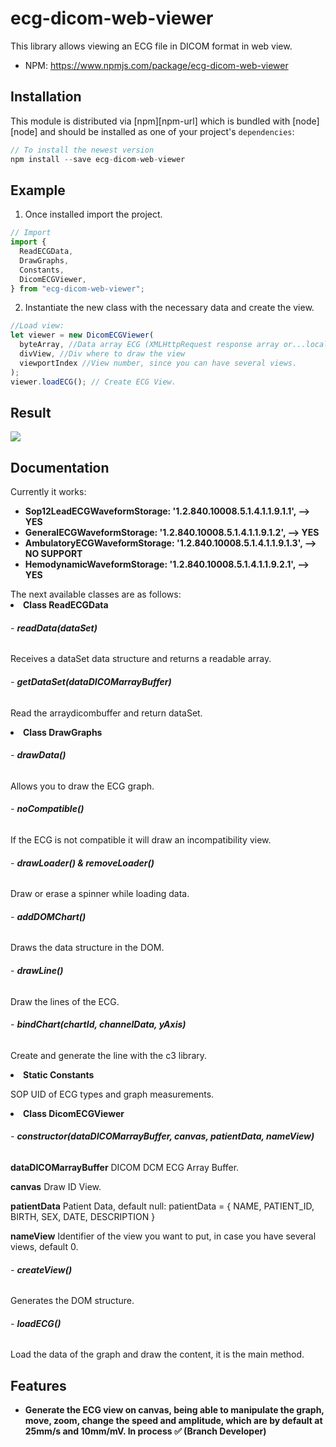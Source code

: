 # ecg-dicom-web-viewer

This library allows viewing an ECG file in DICOM format in web view. </br>

- NPM: https://www.npmjs.com/package/ecg-dicom-web-viewer

## Installation

This module is distributed via [npm][npm-url] which is bundled with [node][node] and
should be installed as one of your project's `dependencies`:

```js
// To install the newest version
npm install --save ecg-dicom-web-viewer
```

## Example

1. Once installed import the project.

```js
// Import
import {
  ReadECGData,
  DrawGraphs,
  Constants,
  DicomECGViewer,
} from "ecg-dicom-web-viewer";
```

2. Instantiate the new class with the necessary data and create the view.

```js
//Load view:
let viewer = new DicomECGViewer(
  byteArray, //Data array ECG (XMLHttpRequest response array or...local open data)
  divView, //Div where to draw the view
  viewportIndex //View number, since you can have several views.
);
viewer.loadECG(); // Create ECG View.
```

## Result

<img src="https://user-images.githubusercontent.com/86238895/182796938-24c66b88-0225-4756-95fd-523554d65e57.png"/>

## Documentation

Currently it works:</br>

<ul>
  <li><strong>Sop12LeadECGWaveformStorage: '1.2.840.10008.5.1.4.1.1.9.1.1', --> YES</strong></li>
  <li><strong>GeneralECGWaveformStorage: '1.2.840.10008.5.1.4.1.1.9.1.2', --> YES</strong></li>
  <li><strong>AmbulatoryECGWaveformStorage: '1.2.840.10008.5.1.4.1.1.9.1.3', --> NO SUPPORT</strong></li>
  <li><strong>HemodynamicWaveformStorage: '1.2.840.10008.5.1.4.1.1.9.2.1', --> YES</strong></li>
</ul>
The next available classes are as follows:
<li><strong>Class ReadECGData</strong></li>
  <h6> - <strong>readData(dataSet)</strong></h4>
  <p>Receives a dataSet data structure and returns a readable array.</p>
  <h6> - <strong>getDataSet(dataDICOMarrayBuffer)</strong></h4>
  <p>Read the arraydicombuffer and return dataSet.</p>
<li><strong>Class DrawGraphs</strong></li>
  <h6> - <strong>drawData()</strong></h6>
  <p>Allows you to draw the ECG graph.</p>
  <h6> - <strong>noCompatible()</strong></h6>
  <p>If the ECG is not compatible it will draw an incompatibility view.</p>
  <h6> - <strong>drawLoader() & removeLoader()</strong></h6>
  <p>Draw or erase a spinner while loading data.</p>
  <h6> - <strong>addDOMChart()</strong></h6>
  <p>Draws the data structure in the DOM.</p>
  <h6> - <strong>drawLine()</strong></h6>
  <p>Draw the lines of the ECG.</p>
  <h6> - <strong>bindChart(chartId, channelData, yAxis)</strong></h6>
  <p>Create and generate the line with the c3 library.</p>
<li><strong>Static Constants</strong></li>
  <p>SOP UID of ECG types and graph measurements.</p>
<li><strong>Class DicomECGViewer</strong></li>
  <h6> - <strong>constructor(dataDICOMarrayBuffer, canvas, patientData, nameView)</strong></h4>
  <p><strong>dataDICOMarrayBuffer</strong> DICOM DCM ECG Array Buffer.</p>
  <p><strong>canvas</strong> Draw ID View.</p>
  <p><strong>patientData</strong> Patient Data, default null: patientData = { NAME, PATIENT_ID, BIRTH, SEX, DATE, DESCRIPTION }</p>
  <p><strong>nameView</strong> Identifier of the view you want to put, in case you have several views, default 0.</p>
  <h6> - <strong>createView()</strong></h4>
  <p>Generates the DOM structure.</p>
  <h6> - <strong>loadECG()</strong></h4>
  <p>Load the data of the graph and draw the content, it is the main method.</p>
  
## Features
<ul>
  <li><strong>Generate the ECG view on canvas, being able to manipulate the graph, move, zoom, change the speed and amplitude, which are by default at 25mm/s and 10mm/mV. In process ✅ (Branch Developer) </strong></li>
</ul>

